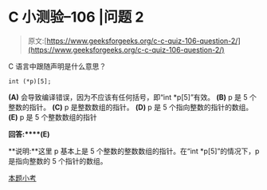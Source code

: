 # C 小测验–106 |问题 2

> 原文:[https://www.geeksforgeeks.org/c-c-quiz-106-question-2/](https://www.geeksforgeeks.org/c-c-quiz-106-question-2/)

C 语言中跟随声明是什么意思？

```
int (*p)[5];
```

**(A)** 会导致编译错误，因为不应该有任何括号，即“int *p[5]”有效。
**(B)** p 是 5 个整数的指针。
**(C)** p 是整数数组的指针。
**(D)** p 是 5 个指向整数的指针的数组。
**(E)** p 是 5 个整数数组的指针

**回答:****(E)**

**说明:**这里 p 基本上是 5 个整数的整数数组的指针。在“int *p[5]”的情况下，p 是指向整数的 5 个指针的数组。

[本题小考](https://www.geeksforgeeks.org/c-quiz-106-gq/)